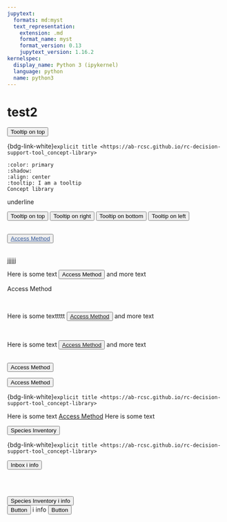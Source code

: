 ```yaml
---
jupytext:
  formats: md:myst
  text_representation:
    extension: .md
    format_name: myst
    format_version: 0.13
    jupytext_version: 1.16.2
kernelspec:
  display_name: Python 3 (ipykernel)
  language: python
  name: python3
---
```


# test2

<button type="button" class="btn btn-secondary" data-bs-toggle="tooltip" data-bs-placement="top" title="Tooltip on top">
  Tooltip on top
</button>


{bdg-link-white}`explicit title <https://ab-rcsc.github.io/rc-decision-support-tool_concept-library>`


```{button-link} https://ab-rcsc.github.io/rc-decision-support-tool_concept-library
:color: primary
:shadow:
:align: center
:tooltip: I am a tooltip
Concept library
```

<span class='underline example'>underline</span>

<button type="button" class="btn btn-secondary btn-sm" data-bs-toggle="tooltip" data-bs-placement="top" title="Tooltip on top">
  Tooltip on top
</button>
<button type="button" class="btn btn-secondary btn-sm" data-bs-toggle="tooltip" data-bs-placement="right" title="Tooltip on right">
  Tooltip on right
</button>
<button type="button" class="btn btn-secondary btn-sm" data-bs-toggle="tooltip" data-bs-placement="bottom" title="Tooltip on bottom">
  Tooltip on bottom
</button>
<button type="button" class="btn btn-secondary btn-sm" data-bs-toggle="tooltip" data-bs-placement="left" title="Tooltip on left">
  Tooltip on left
</button>
<br>


<br>

[<button type="button" class="btn btn-secondary btn-sm" data-bs-toggle="tooltip" data-bs-placement="top" title="Tooltip on top">
<span style="color:#2F5496"><u>Access Method</u></span></button>](#access_method)

<br>
jjjjjj

Here is some text [<button type="button" class="btn btn-secondary btn-sm" btn-border-width= "1px" data-bs-toggle="tooltip" data-bs-placement="top" title="Tooltip on top"><span class='underline'>Access Method</span></button>](#access_method) and more text

<span class='underline'>Access Method</span>

<br>

Here is some texttttt <button type="button" class="btn btn-link btn-sm" data-bs-toggle="tooltip" data-bs-placement="top" title="The method used to reach the camera location (e.g., on...).">[Access Method](#access_method)</button> and more text

<br>

Here is some text <button type="button" class="btn btn-link btn-sm" data-bs-toggle="tooltip" data-bs-placement="top" title="The method used to reach the camera location (e.g., on...).">[Access Method](#access_method)</button> and more text

<br>
<button type="button" class="btn btn-secondary btn-sm" btn-border-width= "0px" data-bs-toggle="tooltip" data-bs-placement="top" title="Tooltip on top"><span class='underline'>Access Method</span></button>



<button type="button" class="btn btn-secondary btn-sm input-btn-padding-y-sm input-btn-padding-x-sm input-btn-font-size-sm" btn-border-width= "1px" data-bs-toggle="tooltip" data-bs-placement="top" title="Tooltip on top"><span class='underline'>Access Method</span></button>


{bdg-link-white}`explicit title <https://ab-rcsc.github.io/rc-decision-support-tool_concept-library>`


Here is some text [<span class='underline'>Access Method</span>](#access_method) Here is some text 

<button type="button" class="btn btn-primary btn-sm" data-bs-toggle="tooltip" data-bs-placement="right" title="Tooltip on right">
  Species Inventory
</button>




{bdg-link-white}`explicit title <https://ab-rcsc.github.io/rc-decision-support-tool_concept-library>`

<button type="button" class="btn btn-secondary position-relative">
  Inbox
  <span class="position-absolute top-0 start-100 translate-middle badge rounded-pill bg-warning">
    i
    <span class="visually-hidden">info</span>
  </span>
</button>

<br><br>

<button type="button" class="btn btn-secondary position-relative">
  Species Inventory
  <span class="position-absolute top-0 start-100 translate-middle badge rounded-pill bg-warning">
    i
    <span class="visually-hidden">info</span>
  </span>
</button>


<div class="d-grid gap-2 col-6 mx-auto">
  <button class="btn btn-primary position-relative" type="button">Button</button>
      <span class="position-absolute top-0 start-100 translate-middle badge rounded-pill bg-warning">
      i
      <span class="visually-hidden">info</span>
    </span>
  <button class="btn btn-primary position-relative" type="button">Button</button>
</div>

```{code-cell} ipython3

```
